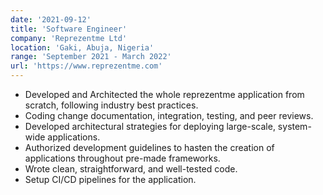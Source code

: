 ```yaml
---
date: '2021-09-12'
title: 'Software Engineer'
company: 'Reprezentme Ltd'
location: 'Gaki, Abuja, Nigeria'
range: 'September 2021 - March 2022'
url: 'https://www.reprezentme.com'
---
```


- Developed and Architected the whole reprezentme application from scratch, following industry best practices.
- Coding change documentation, integration, testing, and peer reviews.
- Developed architectural strategies for deploying large-scale, system-wide applications.
- Authorized development guidelines to hasten the creation of applications throughout pre-made frameworks.
- Wrote clean, straightforward, and well-tested code.
- Setup CI/CD pipelines for the application.
